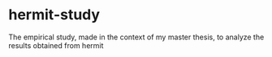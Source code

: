# hermit-study
The empirical study, made in the context of my master thesis, to analyze the results obtained from hermit
